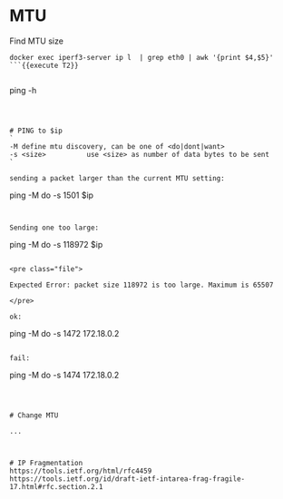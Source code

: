 

# MTU


Find MTU size
```
docker exec iperf3-server ip l  | grep eth0 | awk '{print $4,$5}'
```{{execute T2}}


```
ping -h
```{{execute T2}}



# PING to $ip
`
-M define mtu discovery, can be one of <do|dont|want>
-s <size>          use <size> as number of data bytes to be sent
`

sending a packet larger than the current MTU setting:
```
ping -M do -s 1501 $ip
```{{execute T2}}


Sending one too large:
```
ping -M do -s 118972 $ip
```{{execute T2}}

<pre class="file">

Expected Error: packet size 118972 is too large. Maximum is 65507

</pre>

ok:
```
ping -M do -s 1472 172.18.0.2
```{{execute T2}}

fail:
```
ping -M do -s 1474 172.18.0.2
```{{execute T2}}



# Change MTU 

...

```
```{{execute T2}}


# IP Fragmentation
https://tools.ietf.org/html/rfc4459
https://tools.ietf.org/id/draft-ietf-intarea-frag-fragile-17.html#rfc.section.2.1

